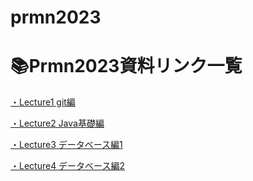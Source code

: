 # prmn2023

# 📚Prmn2023資料リンク一覧

[・Lecture1 git編](Lecture/Lecture1.md)

[・Lecture2 Java基礎編](Lecture/lecture2.md)

[・Lecture3 データベース編1](Lecture/lecture3.md)

[・Lecture4 データベース編2](Lecture/lecture4.md)

